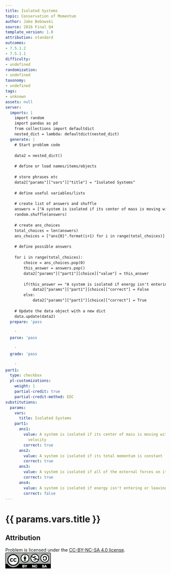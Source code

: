 ```yaml
---
title: Isolated Systems
topic: Conservation of Momentum
author: Jake Bobowski
source: 2016 Final Q4
template_version: 1.0
attribution: standard
outcomes:
- 7.5.1.2
- 7.5.1.1
difficulty:
- undefined
randomization:
- undefined
taxonomy:
- undefined
tags:
- unknown
assets: null
server:
  imports: |
    import random
    import pandas as pd
    from collections import defaultdict
    nested_dict = lambda: defaultdict(nested_dict)
  generate: |
    # Start problem code

    data2 = nested_dict()

    # define or load names/items/objects

    # store phrases etc
    data2["params"]["vars"]["title"] = "Isolated Systems"

    # define useful variables/lists

    # create list of answers and shuffle
    answers = ["A system is isolated if its center of mass is moving with constant velocity", "A system is isolated if energy isn't entering or leaving the system", "A system is isolated if all of the external forces on it are balanced", "A system is isolated if its total momentum is constant"]
    random.shuffle(answers)

    # create ans_choices
    total_choices = len(answers)
    ans_choices = ["ans{0}".format(i+1) for i in range(total_choices)]

    # define possible answers

    for i in range(total_choices):
        choice = ans_choices.pop(0)
        this_answer = answers.pop()
        data2["params"]["part1"][choice]["value"] = this_answer

        if(this_answer == "A system is isolated if energy isn't entering or leaving the system"):
            data2["params"]["part1"][choice]["correct"] = False
        else:
            data2["params"]["part1"][choice]["correct"] = True

    # Update the data object with a new dict
    data.update(data2)
  prepare: 'pass

    '
  parse: 'pass

    '
  grade: 'pass

    '
part1:
  type: checkbox
  pl-customizations:
    weight: 1
    partial-credit: true
    partial-credit-method: EDC
substitutions:
  params:
    vars:
      title: Isolated Systems
    part1:
      ans1:
        value: A system is isolated if its center of mass is moving with constant
          velocity
        correct: true
      ans2:
        value: A system is isolated if its total momentum is constant
        correct: true
      ans3:
        value: A system is isolated if all of the external forces on it are balanced
        correct: true
      ans4:
        value: A system is isolated if energy isn't entering or leaving the system
        correct: false
---
```

# {{ params.vars.title }}

## Attribution

Problem is licensed under the [CC-BY-NC-SA 4.0 license](https://creativecommons.org/licenses/by-nc-sa/4.0/).
![The Creative Commons 4.0 license requiring attribution-BY, non-commercial-NC, and share-alike-SA license.](https://raw.githubusercontent.com/firasm/bits/master/by-nc-sa.png)